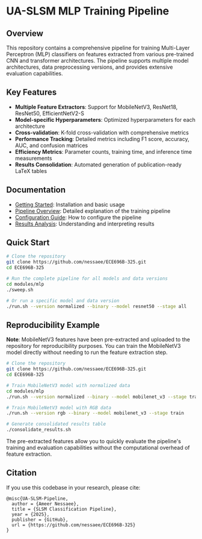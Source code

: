 # UA-SLSM MLP Training Pipeline

## Overview

This repository contains a comprehensive pipeline for training Multi-Layer Perceptron (MLP) classifiers on features extracted from various pre-trained CNN and transformer architectures. The pipeline supports multiple model architectures, data preprocessing versions, and provides extensive evaluation capabilities.

## Key Features

- **Multiple Feature Extractors**: Support for MobileNetV3, ResNet18, ResNet50, EfficientNetV2-S
- **Model-specific Hyperparameters**: Optimized hyperparameters for each architecture
- **Cross-validation**: K-fold cross-validation with comprehensive metrics
- **Performance Tracking**: Detailed metrics including F1 score, accuracy, AUC, and confusion matrices
- **Efficiency Metrics**: Parameter counts, training time, and inference time measurements
- **Results Consolidation**: Automated generation of publication-ready LaTeX tables

## Documentation

- [Getting Started](docs/getting_started.md): Installation and basic usage
- [Pipeline Overview](docs/pipeline_overview.md): Detailed explanation of the training pipeline
- [Configuration Guide](docs/configuration.md): How to configure the pipeline
- [Results Analysis](docs/results_analysis.md): Understanding and interpreting results

## Quick Start

```bash
# Clone the repository
git clone https://github.com/nessaee/ECE696B-325.git
cd ECE696B-325

# Run the complete pipeline for all models and data versions
cd modules/mlp
./sweep.sh

# Or run a specific model and data version
./run.sh --version normalized --binary --model resnet50 --stage all
```

## Reproducibility Example

**Note**: MobileNetV3 features have been pre-extracted and uploaded to the repository for reproducibility purposes. You can train the MobileNetV3 model directly without needing to run the feature extraction step.

```bash
# Clone the repository
git clone https://github.com/nessaee/ECE696B-325.git
cd ECE696B-325

# Train MobileNetV3 model with normalized data
cd modules/mlp
./run.sh --version normalized --binary --model mobilenet_v3 --stage train

# Train MobileNetV3 model with RGB data
./run.sh --version rgb --binary --model mobilenet_v3 --stage train

# Generate consolidated results table
./consolidate_results.sh
```

The pre-extracted features allow you to quickly evaluate the pipeline's training and evaluation capabilities without the computational overhead of feature extraction.

## Citation

If you use this codebase in your research, please cite:

```
@misc{UA-SLSM-Pipeline,
  author = {Ameer Nessaee},
  title = {SLSM Classification Pipeline},
  year = {2025},
  publisher = {GitHub},
  url = {https://github.com/nessaee/ECE696B-325}
}
```

<!-- ## License -->

<!-- This project is licensed under the MIT License - see the LICENSE file for details. -->

